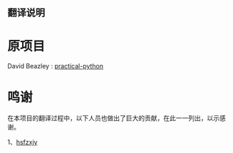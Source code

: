 翻译说明
---

# 原项目

David Beazley : [practical-python](https://github.com/dabeaz-course/practical-python)

# 鸣谢

在本项目的翻译过程中，以下人员也做出了巨大的贡献，在此一一列出，以示感谢。

1、[hsfzxjy](https://github.com/hsfzxjy)

